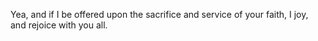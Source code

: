 Yea, and if I be offered upon the sacrifice and service of your faith, I joy, and rejoice with you all.
